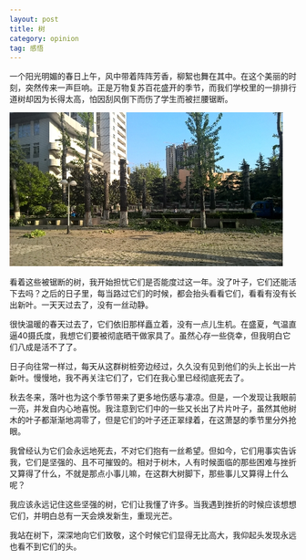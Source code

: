 ```yaml
---
layout: post
title: 树
category: opinion
tag: 感悟
---
```


一个阳光明媚的春日上午，风中带着阵阵芳香，柳絮也舞在其中。在这个美丽的时刻，突然传来一声巨响。正是万物复苏百花盛开的季节，而我们学校里的一排排行道树却因为长得太高，怕因刮风倒下而伤了学生而被拦腰锯断。

![tree](/images/blog/2015/tree.jpg)

看着这些被锯断的树，我开始担忧它们是否能度过这一年。没了叶子，它们还能活下去吗？之后的日子里，每当路过它们的时候，都会抬头看看它们，看看有没有长出新叶。一天天过去了，没有一丝动静。

很快温暖的春天过去了，它们依旧那样矗立着，没有一点儿生机。在盛夏，气温直逼40摄氏度，我想它们要被彻底晒干做家具了。虽然心存一些侥幸，但我明白它们八成是活不了了。

日子向往常一样过，每天从这群树桩旁边经过，久久没有见到他们的头上长出一片新叶。慢慢地，我不再关注它们了，它们在我心里已经彻底死去了。

秋去冬来，落叶也为这个季节带来了更多地伤感与凄凉。但是，一个发现让我眼前一亮，并发自内心地喜悦。我注意到它们中的一些又长出了片片叶子，虽然其他树木的叶子都渐渐地凋零了，但是它们的叶子还正翠绿着，在这萧瑟的季节里分外抢眼。

我曾经认为它们会永远地死去，不对它们抱有一丝希望。但如今，它们用事实告诉我，它们是坚强的、且不可摧毁的。相对于树木，人有时候面临的那些困难与挫折又算得了什么，不就是那点小事儿嘛，在这群大树脚下，那些事儿又算得上什么呢？

我应该永远记住这些坚强的树，它们让我懂了许多。当我遇到挫折的时候应该想想它们，并明白总有一天会焕发新生，重现光芒。

我站在树下，深深地向它们致敬，这个时候它们显得无比高大，我仰起头发现永远也看不到它们的头。